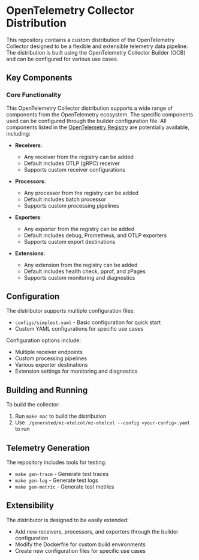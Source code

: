 # OpenTelemetry Collector Distribution

This repository contains a custom distribution of the OpenTelemetry Collector designed to be a flexible and extensible telemetry data pipeline. The distribution is built using the OpenTelemetry Collector Builder (OCB) and can be configured for various use cases.

## Key Components

### Core Functionality

This OpenTelemetry Collector distribution supports a wide range of components from the OpenTelemetry ecosystem. The specific components used can be configured through the builder configuration file. All components listed in the [OpenTelemetry Registry](https://opentelemetry.io/ecosystem/registry/) are potentially available, including:

- **Receivers**:

  - Any receiver from the registry can be added
  - Default includes OTLP (gRPC) receiver
  - Supports custom receiver configurations

- **Processors**:

  - Any processor from the registry can be added
  - Default includes batch processor
  - Supports custom processing pipelines

- **Exporters**:

  - Any exporter from the registry can be added
  - Default includes debug, Prometheus, and OTLP exporters
  - Supports custom export destinations

- **Extensions**:
  - Any extension from the registry can be added
  - Default includes health check, pprof, and zPages
  - Supports custom monitoring and diagnostics

## Configuration

The distributor supports multiple configuration files:

- `configs/simplest.yaml` - Basic configuration for quick start
- Custom YAML configurations for specific use cases

Configuration options include:

- Multiple receiver endpoints
- Custom processing pipelines
- Various exporter destinations
- Extension settings for monitoring and diagnostics

## Building and Running

To build the collector:

1. Run `make mac` to build the distribution
2. Use `./generated/mz-otelcol/mz-otelcol --config <your-config>.yaml` to run

## Telemetry Generation

The repository includes tools for testing:

- `make gen-trace` - Generate test traces
- `make gen-log` - Generate test logs
- `make gen-metric` - Generate test metrics

## Extensibility

The distributor is designed to be easily extended:

- Add new receivers, processors, and exporters through the builder configuration
- Modify the Dockerfile for custom build environments
- Create new configuration files for specific use cases
